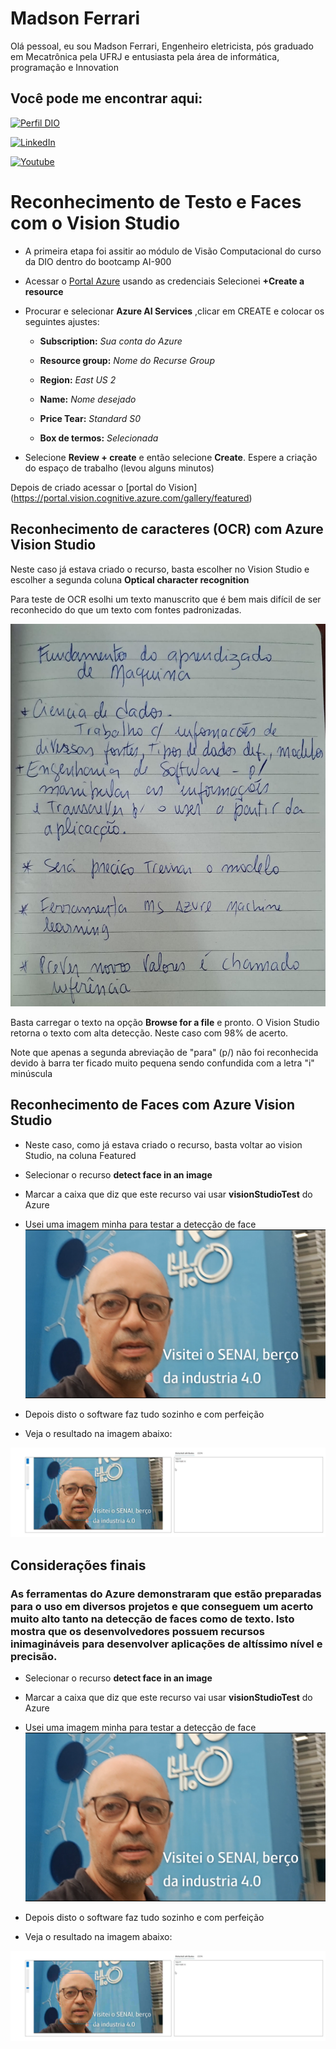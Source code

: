 
# Madson Ferrari

Olá pessoal, eu sou Madson Ferrari, Engenheiro eletricista, pós graduado em Mecatrônica pela UFRJ e entusiasta pela área de informática, programação e Innovation

## Você pode me encontrar aqui:

[![Perfil DIO](https://img.shields.io/badge/-Meu%20Perfil%20na%20DIO-0077B5?style=for-the-badge&logo=gitbook&logoColor=white)](https://www.dio.me/users/madson_ferrari)

[![LinkedIn](https://img.shields.io/badge/-LinkedIn-000?style=for-the-badge&logo=linkedin&logoColor=30A3DC)](https://www.linkedin.com/in/MadsonFerrari/)

[![Youtube](https://img.shields.io/badge/YouTube-FF0000?style=for-the-badge&logo=youtube&logoColor=white)](https://www.youtube.com/@MadsonFerrari)

# Reconhecimento de Testo e Faces com o Vision Studio


- A primeira etapa foi assitir ao módulo de Visão Computacional do curso da DIO dentro do bootcamp AI-900


- Acessar o [Portal Azure](https://portal.azure.com) usando as credenciais
Selecionei **+Create a resource**
- Procurar e selecionar **Azure AI Services** ,clicar em CREATE e colocar os seguintes ajustes:
    - **Subscription:** *Sua conta do Azure*
    - **Resource group:** *Nome do Recurse Group*
    - **Region:** *East US 2*
    - **Name:** *Nome desejado*

    - **Price Tear:** *Standard S0*
    - **Box de termos:** *Selecionada*

- Selecione **Review + create** e então selecione **Create**.
Espere a criação do espaço de trabalho (levou alguns minutos) 

Depois de criado acessar o [portal do Vision] (https://portal.vision.cognitive.azure.com/gallery/featured)

## Reconhecimento de caracteres (OCR) com Azure Vision Studio

Neste caso já estava criado o recurso, basta escolher no Vision Studio e escolher a segunda coluna **Optical character recognition** 

Para teste de OCR esolhi um texto manuscrito que é bem mais difícil de ser reconhecido do que um texto com fontes padronizadas.

![Imagem](https://github.com/MadsonFerrari/Projeto_Reconhecimento_Facial/blob/main/inputs/Exemplo%20de%20texto.jpeg)

Basta carregar o texto na opção **Browse for a file** e pronto. O Vision Studio retorna o texto com alta detecção. Neste caso com 98% de acerto.

Note que apenas a segunda abreviação de "para" (p/) não foi reconhecida devido à barra ter ficado muito pequena sendo confundida com a letra "i" minúscula

## Reconhecimento de Faces com Azure Vision Studio

- Neste caso, como já estava criado o recurso, basta voltar ao vision Studio, na coluna Featured

- Selecionar o recurso **detect face in an image**

- Marcar a caixa que diz que este recurso vai usar **visionStudioTest** do Azure

- Usei uma imagem minha para testar a detecção de face
![Imagem de teste](https://github.com/MadsonFerrari/Projeto_Reconhecimento_Facial/blob/main/inputs/Visita%20Senai.png)

- Depois disto o software faz tudo sozinho e com perfeição

- Veja o resultado na imagem abaixo:

![Face reconhecida na Imagem](https://github.com/MadsonFerrari/Projeto_Reconhecimento_Facial/blob/main/Screens/Detected%20Face.PNG)


## Considerações finais

### As ferramentas do Azure demonstraram que estão preparadas para o uso em diversos projetos e que conseguem um acerto muito alto tanto na detecção de faces como de texto. Isto mostra que os desenvolvedores possuem recursos inimagináveis para desenvolver aplicações de altíssimo nível e precisão.

- Selecionar o recurso **detect face in an image**

- Marcar a caixa que diz que este recurso vai usar **visionStudioTest** do Azure

- Usei uma imagem minha para testar a detecção de face
![Imagem de teste](https://github.com/MadsonFerrari/Projeto_Reconhecimento_Facial/blob/main/inputs/Visita%20Senai.png)


- Depois disto o software faz tudo sozinho e com perfeição

- Veja o resultado na imagem abaixo:

![Face reconhecida na Imagem](https://github.com/MadsonFerrari/Projeto_Reconhecimento_Facial/blob/main/Screens/Detected%20Face.PNG)


